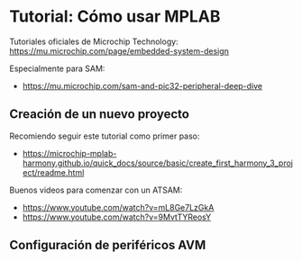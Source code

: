 # Tutorial: Cómo usar MPLAB
Tutoriales oficiales de Microchip Technology: 
https://mu.microchip.com/page/embedded-system-design

Especialmente para SAM:
- https://mu.microchip.com/sam-and-pic32-peripheral-deep-dive

## Creación de un nuevo proyecto

Recomiendo seguir este tutorial como primer paso:
- https://microchip-mplab-harmony.github.io/quick_docs/source/basic/create_first_harmony_3_project/readme.html

Buenos videos para comenzar con un ATSAM:
- https://www.youtube.com/watch?v=mL8Ge7LzGkA
- https://www.youtube.com/watch?v=9MvtTYReosY

## Configuración de periféricos AVM

